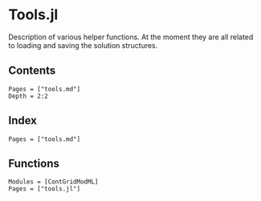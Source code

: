 
# Tools.jl

Description of various helper functions.
At the moment they are all related to loading and saving the solution structures.

## Contents

```@contents
Pages = ["tools.md"]
Depth = 2:2
```

## Index

```@index
Pages = ["tools.md"]
```

## Functions

```@autodocs
Modules = [ContGridModML]
Pages = ["tools.jl"]
```
